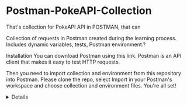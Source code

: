 # Postman-PokeAPI-Collection

That's collection for PokeAPI API in POSTMAN, that can

Collection of requests in Postman created during the learning process. Includes dynamic variables, tests, Postman environment.?

Installation
You can download Postman using this link. Postman is an API client that makes it easy to test HTTP requests.

Then you need to import collection and environment from this repository into Postman. Please clone the repo, select Import in your Postman's workspace and choose collection and environment files. You're all set!


<details> sprawdzam czy ukryte </details>
